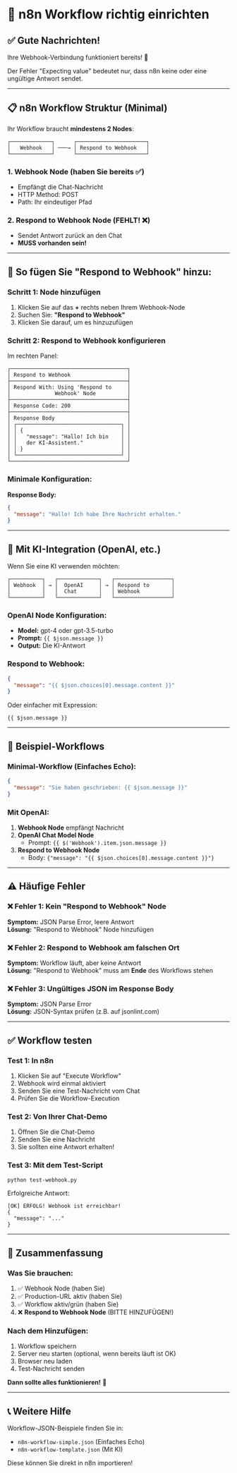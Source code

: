 # 🔧 n8n Workflow richtig einrichten

## ✅ Gute Nachrichten!

Ihre Webhook-Verbindung funktioniert bereits! 🎉

Der Fehler "Expecting value" bedeutet nur, dass n8n keine oder eine ungültige Antwort sendet.

---

## 📋 n8n Workflow Struktur (Minimal)

Ihr Workflow braucht **mindestens 2 Nodes**:

```
┌─────────────┐      ┌──────────────────────┐
│   Webhook   │ ───→ │ Respond to Webhook   │
└─────────────┘      └──────────────────────┘
```

### **1. Webhook Node** (haben Sie bereits ✅)
- Empfängt die Chat-Nachricht
- HTTP Method: POST
- Path: Ihr eindeutiger Pfad

### **2. Respond to Webhook Node** (FEHLT! ❌)
- Sendet Antwort zurück an den Chat
- **MUSS vorhanden sein!**

---

## 🔧 So fügen Sie "Respond to Webhook" hinzu:

### Schritt 1: Node hinzufügen
1. Klicken Sie auf das **+** rechts neben Ihrem Webhook-Node
2. Suchen Sie: **"Respond to Webhook"**
3. Klicken Sie darauf, um es hinzuzufügen

### Schritt 2: Respond to Webhook konfigurieren

Im rechten Panel:

```
┌─────────────────────────────────────┐
│ Respond to Webhook                  │
├─────────────────────────────────────┤
│ Respond With: Using 'Respond to     │
│              Webhook' Node          │
├─────────────────────────────────────┤
│ Response Code: 200                  │
├─────────────────────────────────────┤
│ Response Body                       │
│ ┌─────────────────────────────────┐ │
│ │ {                               │ │
│ │   "message": "Hallo! Ich bin    │ │
│ │   der KI-Assistent."            │ │
│ │ }                               │ │
│ └─────────────────────────────────┘ │
└─────────────────────────────────────┘
```

### Minimale Konfiguration:

**Response Body:**
```json
{
  "message": "Hallo! Ich habe Ihre Nachricht erhalten."
}
```

---

## 🤖 Mit KI-Integration (OpenAI, etc.)

Wenn Sie eine KI verwenden möchten:

```
┌──────────┐   ┌─────────────┐   ┌──────────────────┐
│ Webhook  │ → │  OpenAI     │ → │ Respond to       │
│          │   │  Chat       │   │ Webhook          │
└──────────┘   └─────────────┘   └──────────────────┘
```

### OpenAI Node Konfiguration:
- **Model:** gpt-4 oder gpt-3.5-turbo
- **Prompt:** `{{ $json.message }}`
- **Output:** Die KI-Antwort

### Respond to Webhook:
```json
{
  "message": "{{ $json.choices[0].message.content }}"
}
```

Oder einfacher mit Expression:
```
{{ $json.message }}
```

---

## 📝 Beispiel-Workflows

### Minimal-Workflow (Einfaches Echo):

```json
{
  "message": "Sie haben geschrieben: {{ $json.message }}"
}
```

### Mit OpenAI:

1. **Webhook Node** empfängt Nachricht
2. **OpenAI Chat Model Node**
   - Prompt: `{{ $('Webhook').item.json.message }}`
3. **Respond to Webhook Node**
   - Body: `{"message": "{{ $json.choices[0].message.content }}"}`

---

## ⚠️ Häufige Fehler

### ❌ Fehler 1: Kein "Respond to Webhook" Node
**Symptom:** JSON Parse Error, leere Antwort  
**Lösung:** "Respond to Webhook" Node hinzufügen

### ❌ Fehler 2: Respond to Webhook am falschen Ort
**Symptom:** Workflow läuft, aber keine Antwort  
**Lösung:** "Respond to Webhook" muss am **Ende** des Workflows stehen

### ❌ Fehler 3: Ungültiges JSON im Response Body
**Symptom:** JSON Parse Error  
**Lösung:** JSON-Syntax prüfen (z.B. auf jsonlint.com)

---

## ✅ Workflow testen

### Test 1: In n8n
1. Klicken Sie auf "Execute Workflow"
2. Webhook wird einmal aktiviert
3. Senden Sie eine Test-Nachricht vom Chat
4. Prüfen Sie die Workflow-Execution

### Test 2: Von Ihrer Chat-Demo
1. Öffnen Sie die Chat-Demo
2. Senden Sie eine Nachricht
3. Sie sollten eine Antwort erhalten!

### Test 3: Mit dem Test-Script
```bash
python test-webhook.py
```

Erfolgreiche Antwort:
```
[OK] ERFOLG! Webhook ist erreichbar!
{
  "message": "..."
}
```

---

## 🎯 Zusammenfassung

### Was Sie brauchen:
1. ✅ Webhook Node (haben Sie)
2. ✅ Production-URL aktiv (haben Sie)
3. ✅ Workflow aktiv/grün (haben Sie)
4. ❌ **Respond to Webhook Node** (BITTE HINZUFÜGEN!)

### Nach dem Hinzufügen:
1. Workflow speichern
2. Server neu starten (optional, wenn bereits läuft ist OK)
3. Browser neu laden
4. Test-Nachricht senden

**Dann sollte alles funktionieren!** 🚀

---

## 📞 Weitere Hilfe

Workflow-JSON-Beispiele finden Sie in:
- `n8n-workflow-simple.json` (Einfaches Echo)
- `n8n-workflow-template.json` (Mit KI)

Diese können Sie direkt in n8n importieren!

